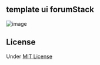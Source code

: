 ## template ui forumStack

![image](https://raw.githubusercontent.com/nim4n136/template-ui-forumStack/master/screenshoot.png)

## License 
Under [MIT License](https://opensource.org/licenses/MIT)
